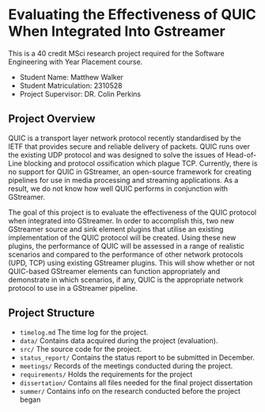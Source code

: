 # Evaluating the Effectiveness of QUIC When Integrated Into Gstreamer

This is a 40 credit MSci research project required for the Software Engineering with Year Placement course.

* Student Name: Matthew Walker
* Student Matriculation: 2310528
* Project Supervisor: DR. Colin Perkins

## Project Overview

QUIC is a transport layer network protocol recently standardised by the IETF that provides secure and reliable delivery of packets. QUIC runs over the existing UDP protocol and was designed to solve the issues of Head-of-Line blocking and protocol ossification which plague TCP. Currently, there is no support for QUIC in GStreamer, an open-source framework for creating pipelines for use in media processing and streaming applications. As a result, we do not know how well QUIC performs in conjunction with GStreamer.

The goal of this project is to evaluate the effectiveness of the QUIC protocol when integrated into GStreamer. In order to accomplish this, two new GStreamer source and sink element plugins that utilise an existing implementation of the QUIC protocol will be created. Using these new plugins, the performance of QUIC will be assessed in a range of realistic scenarios and compared to the performance of other network protocols (UPD, TCP) using existing GStreamer plugins. This will show whether or not QUIC-based GStreamer elements can function appropriately and demonstrate in which scenarios, if any, QUIC is the appropriate network protocol to use in a GStreamer pipeline.

## Project Structure

* `timelog.md` The time log for the project.
* `data/` Contains data acquired during the project (evaluation).
* `src/` The source code for the project.
* `status_report/` Contains the status report to be submitted in December.
* `meetings/` Records of the meetings conducted during the project.
* `requirements/` Holds the requirements for the project
* `dissertation/` Contains all files needed for the final project dissertation
* `summer/` Contains info on the research conducted before the project began